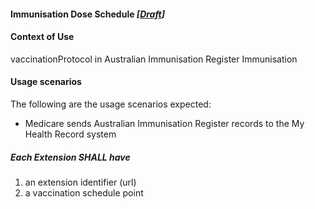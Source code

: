 #### Immunisation Dose Schedule *[[Draft](http://hl7.org/fhir/stu3/valueset-publication-status.html)]*

#### **Context of Use**
vaccinationProtocol in Australian Immunisation Register Immunisation 

#### **Usage scenarios**
The following are the usage scenarios expected:
* Medicare sends Australian Immunisation Register records to the My Health Record system


#####  **Each Extension SHALL have**
1. an extension identifier (url)
1. a vaccination schedule point

